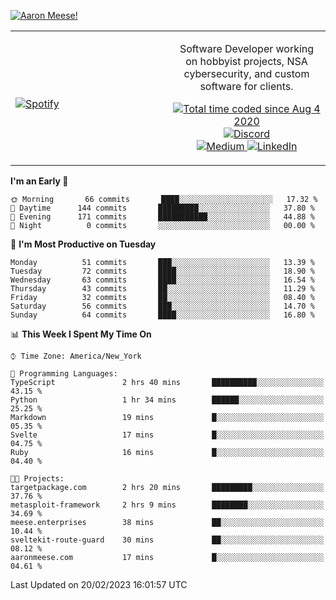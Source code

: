 [![Aaron Meese!](https://user-images.githubusercontent.com/17814535/88975338-a2aabf00-d27f-11ea-963f-8a19608716b4.png)](https://github.com/ajmeese7/readme-ascii "README ASCII")

<!-- Modified from project here: https://github.com/novatorem/novatorem -->
<table width="100%">
  <tr>
  <td width="50%">

&nbsp; <br> [![Spotify](https://ajmeese7.vercel.app/api/spotify)](https://open.spotify.com/user/ajmeese)

  </td>
  <td width="50%">
    <p align="center">
    Software Developer working on hobbyist projects, NSA cybersecurity, and custom software for clients.
    </p>
    <p align="center">
      <a href="https://wakatime.com/@f726891d-3b02-46cd-9b60-e8c59f9e2b14">
        <img src="https://wakatime.com/badge/user/f726891d-3b02-46cd-9b60-e8c59f9e2b14.svg" alt="Total time coded since Aug 4 2020" title="WakaTime" />
      </a>
      <a href="http://link.aaronmeese.com/discord">
        <img src="https://img.shields.io/badge/discord-ajmeese7%234835-369?style=flat-square&logo=discord&logoColor=white&color=purple" alt="Discord" title="Discord">
      </a>
      <br />
      <a href="https://link.aaronmeese.com/medium">
        <img src="https://img.shields.io/badge/medium-ajmeese7-1DB954?style=flat-square&logo=medium&logoColor=white" alt="Medium" title="Medium">
      </a>
      <a href="https://link.aaronmeese.com/linkedin">
        <img src="https://img.shields.io/badge/linkedIn-aaronmeese-1DB954?style=flat-square&logo=linkedin&logoColor=white&color=blue" alt="LinkedIn" title="LinkedIn">
      </a>
    </p>
  </td>

</table>

[//]: <> (The `&nbsp;` is to have Aphelion take up more space)

<!--START_SECTION:waka-->
**I'm an Early 🐤** 

```text
🌞 Morning       66 commits       ████░░░░░░░░░░░░░░░░░░░░░   17.32 % 
🌆 Daytime      144 commits       █████████░░░░░░░░░░░░░░░░   37.80 % 
🌃 Evening      171 commits       ███████████░░░░░░░░░░░░░░   44.88 % 
🌙 Night          0 commits       ░░░░░░░░░░░░░░░░░░░░░░░░░   00.00 % 

```
📅 **I'm Most Productive on Tuesday** 

```text
Monday          51 commits       ███░░░░░░░░░░░░░░░░░░░░░░   13.39 % 
Tuesday         72 commits       ████░░░░░░░░░░░░░░░░░░░░░   18.90 % 
Wednesday       63 commits       ████░░░░░░░░░░░░░░░░░░░░░   16.54 % 
Thursday        43 commits       ██░░░░░░░░░░░░░░░░░░░░░░░   11.29 % 
Friday          32 commits       ██░░░░░░░░░░░░░░░░░░░░░░░   08.40 % 
Saturday        56 commits       ███░░░░░░░░░░░░░░░░░░░░░░   14.70 % 
Sunday          64 commits       ████░░░░░░░░░░░░░░░░░░░░░   16.80 % 

```


📊 **This Week I Spent My Time On** 

```text
⌚︎ Time Zone: America/New_York

💬 Programming Languages: 
TypeScript               2 hrs 40 mins       ██████████░░░░░░░░░░░░░░░   43.15 % 
Python                   1 hr 34 mins        ██████░░░░░░░░░░░░░░░░░░░   25.25 % 
Markdown                 19 mins             █░░░░░░░░░░░░░░░░░░░░░░░░   05.35 % 
Svelte                   17 mins             █░░░░░░░░░░░░░░░░░░░░░░░░   04.75 % 
Ruby                     16 mins             █░░░░░░░░░░░░░░░░░░░░░░░░   04.40 % 

🐱‍💻 Projects: 
targetpackage.com        2 hrs 20 mins       █████████░░░░░░░░░░░░░░░░   37.76 % 
metasploit-framework     2 hrs 9 mins        ████████░░░░░░░░░░░░░░░░░   34.69 % 
meese.enterprises        38 mins             ██░░░░░░░░░░░░░░░░░░░░░░░   10.44 % 
sveltekit-route-guard    30 mins             ██░░░░░░░░░░░░░░░░░░░░░░░   08.12 % 
aaronmeese.com           17 mins             █░░░░░░░░░░░░░░░░░░░░░░░░   04.61 % 

```


 Last Updated on 20/02/2023 16:01:57 UTC
<!--END_SECTION:waka-->
